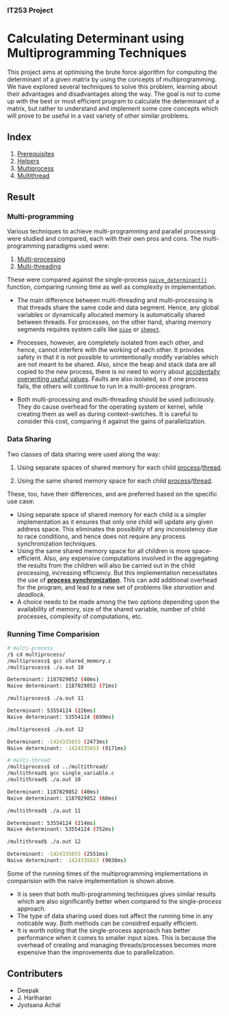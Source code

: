 ### IT253 Project
# Calculating Determinant using Multiprogramming Techniques

This project aims at optimising the brute force algorithm for computing the determinant of a given matrix by using the concepts of multiprogramming. We have explored several techniques to solve this problem, learning about their advantages and disadvantages along the way. The goal is not to come up with the best or most efficient program to calculate the determinant of a matrix, but rather to understand and implement some core concepts which will prove to be useful in a vast variety of other similar problems.


## Index
1. [Prerequisites](./prerequisites/readme.md)
2. [Helpers](./helpers/readme.md)
3. [Multiprocess](./multiprocess/readme.md)
4. [Multithread](./multithread/readme.md)


## Result

### Multi-programming
Various techniques to achieve multi-programming and parallel processing were studied and compared, each with their own pros and cons. The multi-programming paradigms used were:
1. [Multi-processing](./multiprocess/readme.md)
2. [Multi-threading](./multithread/readme.md)

These were compared against the single-process [`naive_determinant()`](./helpers/readme.md#naive-determinant-calculator) function, comparing running time as well as complexity in implementation. 

- The main difference between multi-threading and multi-processing is that threads share the same code and data segment. Hence, any global variables or dynamically allocated memory is automatically shared between threads. For processes, on the other hand, sharing memory segments requires system calls like [`pipe`](./prerequisites/readme.md#2-using-pipes) or [`shmget`](./prerequisites/readme.md#1-using-shared-memory).

- Processes, however, are completely isolated from each other, and hence, cannot interfere with the working of each other. It provides safety in that it is not possible to unintentionally modify variables which are not meant to be shared. Also, since the heap and stack data are all copied to the new process, there is no need to worry about [accidentally overwriting useful values](./multithread/readme.md#note-on-using-malloc-to-pass-arguments-to-thread). Faults are also isolated, so if one process fails, the others will continue to run in a multi-process program.
- Both multi-processing and multi-threading should be used judiciously. They do cause overhead for the operating system or kernel, while creating them as well as during context-switches. It is careful to consider this cost, comparing it against the gains of parallelization.


### Data Sharing
Two classes of data sharing were used along the way:

1. Using separate spaces of shared memory for each child [process](./multiprocess/readme.md#pipes)/[thread](./multithread/readme.md#separate-shared-variables).

2. Using the same shared memory space for each child [process](./multiprocess/readme.md#shared-memory)/[thread](./multithread/readme.md#single-shared-variable).

These, too, have their differences, and are preferred based on the specific use case:
- Using separate space of shared memory for each child is a simpler implementation as it ensures that only one child will update any given address space. This eliminates the possibility of any inconsistency due to race conditions, and hence does not require any process synchronization techniques.
- Using the same shared memory space for all children is more space-efficient. Also, any expensive computations involved in the aggregating the results from the children will also be carried out in the child processing, increasing efficiency. But this implementation necessitates the use of [**process synchronization**](./prerequisites/readme.md#process-synchronization-using-semaphores). This can add additional overhead for the program, and lead to a new set of problems like _starvation_ and _deadlock_.
- A choice needs to be made among the two options depending upon the availability of memory, size of the shared variable, number of child processes, complexity of computations, etc.


### Running Time Comparision

```sh
# multi-process
/$ cd multiprocess/
/multiprocess$ gcc shared_memory.c 
/multiprocess$ ./a.out 10

Determinant: 1187029852 (40ms)
Naive determinant: 1187029852 (71ms)

/multiprocess$ ./a.out 11

Determinant: 53554124 (226ms)
Naive determinant: 53554124 (699ms)

/multiprocess$ ./a.out 12

Determinant: -1424335653 (2473ms)
Naive determinant: -1424335653 (9171ms)

# multi-thread
/multiprocess$ cd ../multithread/
/multithread$ gcc single_variable.c 
/multithread$ ./a.out 10

Determinant: 1187029852 (40ms)
Naive determinant: 1187029852 (68ms)

/multithread$ ./a.out 11

Determinant: 53554124 (214ms)
Naive determinant: 53554124 (752ms)

/multithread$ ./a.out 12

Determinant: -1424335653 (2551ms)
Naive determinant: -1424335653 (9038ms)
```

Some of the running times of the multiprogramming implementations in comparision with the naive implementation is shown above.
- It is seen that both multi-programming techniques gives similar results which are also significantly better when compared to the single-process approach.
- The type of data sharing used does not affect the running time in any noticable way. Both methods can be considred equally efficient.
- It is worth noting that the single-process approach has better performance when it comes to smaller input sizes. This is because the overhead of creating and managing threads/processes becomes more expensive than the improvements due to parallelization.

## Contributers 
- Deepak
- J. Hariharan
- Jyotsana Achal

